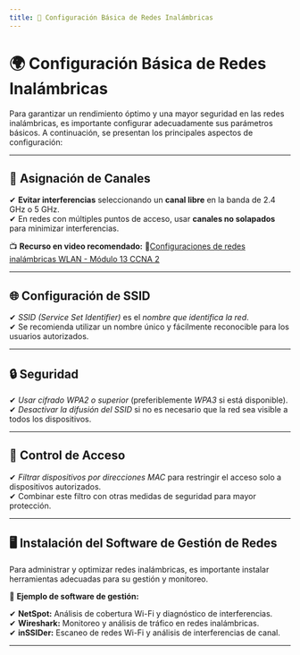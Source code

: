 ```yaml
---
title: 📌 Configuración Básica de Redes Inalámbricas
---
```


# 🌍 Configuración Básica de Redes Inalámbricas

Para garantizar un rendimiento óptimo y una mayor seguridad en las redes inalámbricas, es importante configurar adecuadamente sus parámetros básicos. A continuación, se presentan los principales aspectos de configuración:

---


## 📡 Asignación de Canales

✔ **Evitar interferencias** seleccionando un **canal libre** en la banda de 2.4 GHz o 5 GHz.  
✔ En redes con múltiples puntos de acceso, usar **canales no solapados** para minimizar interferencias.



📺 **Recurso en video recomendado:** 
🔗<a href="https://www.youtube.com/watch?v=u6Gnl8A7zoA" target="_blank">Configuraciones de redes inalámbricas WLAN - Módulo 13 CCNA 2</a>


---


## 🌐 Configuración de SSID

✔ *SSID (Service Set Identifier)* es el *nombre que identifica la red*.  
✔ Se recomienda utilizar un nombre único y fácilmente reconocible para los usuarios autorizados.  

---


## 🔒 Seguridad

✔ *Usar cifrado WPA2 o superior* (preferiblemente *WPA3* si está disponible).  
✔ *Desactivar la difusión del SSID* si no es necesario que la red sea visible a todos los dispositivos.  

---


## 🔑 Control de Acceso

✔ *Filtrar dispositivos por direcciones MAC* para restringir el acceso solo a dispositivos autorizados.  
✔ Combinar este filtro con otras medidas de seguridad para mayor protección.  

---


## 🖥️ Instalación del Software de Gestión de Redes

Para administrar y optimizar redes inalámbricas, es importante instalar herramientas adecuadas para su gestión y monitoreo.

📌 **Ejemplo de software de gestión:**

✔ **NetSpot:** Análisis de cobertura Wi-Fi y diagnóstico de interferencias.  
✔ **Wireshark:** Monitoreo y análisis de tráfico en redes inalámbricas.  
✔ **inSSIDer:** Escaneo de redes Wi-Fi y análisis de interferencias de canal.  

---

